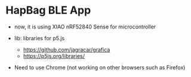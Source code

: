 # HapBag BLE App

- now, it is using XIAO nRF52840 Sense for microcontroller

- lib: libraries for p5.js
    - https://github.com/jagracar/grafica
    - https://p5js.org/libraries/
- Need to use Chrome (not working on other browsers such as Firefox)
